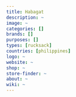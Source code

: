 ```yaml
---
title: Habagat
description: ~
image: ~
categories: []
brands: []
purposes: []
types: [rucksack]
countries: [philippines]
logo: ~
website: ~
shop: ~
store-finder: ~
about: ~
wiki: ~
---
```

